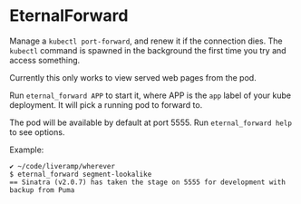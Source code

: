 # EternalForward

Manage a `kubectl port-forward`, and renew it if the connection dies. The `kubectl` command is spawned in the background the first time you try and access something.

Currently this only works to view served web pages from the pod.

Run `eternal_forward APP` to start it, where APP is the `app` label of your kube deployment. It will pick a running pod to forward to.

The pod will be available by default at port 5555. Run `eternal_forward help` to see options.

Example:

```
✔ ~/code/liveramp/wherever
$ eternal_forward segment-lookalike
== Sinatra (v2.0.7) has taken the stage on 5555 for development with backup from Puma
```
